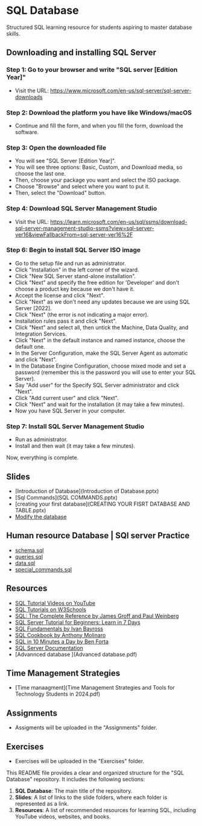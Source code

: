 # SQL Database

Structured SQL learning resource for students aspiring to master database skills.

## Downloading and installing SQL Server

### Step 1: Go to your browser and write "SQL server [Edition Year]"

- Visit the URL: https://www.microsoft.com/en-us/sql-server/sql-server-downloads

### Step 2: Download the platform you have like Windows/macOS

- Continue and fill the form, and when you fill the form, download the software.

### Step 3: Open the downloaded file

- You will see "SQL Server [Edition Year]".
- You will see three options: Basic, Custom, and Download media, so choose the last one.
- Then, choose your package you want and select the ISO package.
- Choose "Browse" and select where you want to put it.
- Then, select the "Download" button.

### Step 4: Download SQL Server Management Studio

- Visit the URL: https://learn.microsoft.com/en-us/sql/ssms/download-sql-server-management-studio-ssms?view=sql-server-ver16&viewFallbackFrom=sql-server-ver16%2F

### Step 6: Begin to install SQL Server ISO image

- Go to the setup file and run as administrator.
- Click "Installation" in the left corner of the wizard.
- Click "New SQL Server stand-alone installation".
- Click "Next" and specify the free edition for 'Developer' and don't choose a product key because we don't have it.
- Accept the license and click "Next".
- Click "Next" as we don't need any updates because we are using SQL Server [2022].
- Click "Next" (the error is not indicating a major error).
- Installation rules pass it and click "Next".
- Click "Next" and select all, then untick the Machine, Data Quality, and Integration Services.
- Click "Next" in the default instance and named instance, choose the default one.
- In the Server Configuration, make the SQL Server Agent as automatic and click "Next".
- In the Database Engine Configuration, choose mixed mode and set a password (remember this is the password you will use to enter your SQL Server).
- Say "Add user" for the Specify SQL Server administrator and click "Next".
- Click "Add current user" and click "Next".
- Click "Next" and wait for the installation (it may take a few minutes).
- Now you have SQL Server in your computer.

### Step 7: Install SQL Server Management Studio

- Run as administrator.
- Install and then wait (it may take a few minutes).

Now, everything is complete.

## Slides

- [Introduction of Database](Introduction of Database.pptx)
- [Sql Commands](SQL COMMANDS.pptx)
- [creating your first database](CREATING YOUR FISRT DATABASE AND TABLE.pptx)
- [Modify the database](Modify.pptx)






## Human resource Database | SQl server Practice
- [schema.sql](schema.sql)
- [queries.sql](queries.sql)
- [data.sql](data.sql)
- [special_commands.sql](special_commands.sql)



## Resources

- [SQL Tutorial Videos on YouTube](https://www.youtube.com/watch?v=HXV3zeQKqGY&list=PL08903FB7ACA1C2FB)
- [SQL Tutorials on W3Schools](https://www.w3schools.com/sql/)
- [SQL: The Complete Reference by James Groff and Paul Weinberg](https://www.amazon.com/SQL-Complete-Reference-3rd/dp/0072232269)
- [SQL Server Tutorial for Beginners: Learn in 7 Days](https://www.guru99.com/sql-server.html)
- [SQL Fundamentals by Ivan Bayross](https://www.amazon.com/SQL-Fundamentals-3rd-Ivan-Bayross/dp/8132346629)
- [SQL Cookbook by Anthony Molinaro](https://www.amazon.com/SQL-Cookbook-Query-Solutions-Techniques/dp/0596009763)
- [SQL in 10 Minutes a Day by Ben Forta](https://www.amazon.com/SQL-Minutes-Sams-Teach-Yourself/dp/0672336073)
- [SQL Server Documentation](https://docs.microsoft.com/en-us/sql/sql-server/?view=sql-server-ver16)
- [Advannced database ](Advanced database.pdf)

## Time Management Strategies 

- [Time manaagment](Time Management Strategies and Tools for Technology Students in 2024.pdf)

## Assignments
- Assigments will be uploaded in the "Assignments" folder.
## Exercises
- Exercises will be uploaded in the "Exercises" folder.

This README file provides a clear and organized structure for the "SQL Database" repository. It includes the following sections:

1. **SQL Database**: The main title of the repository.
2. **Slides**: A list of links to the slide folders, where each folder is represented as a link.
3. **Resources**: A list of recommended resources for learning SQL, including YouTube videos, websites, and books.
